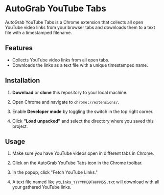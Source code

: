 # AutoGrab YouTube Tabs

AutoGrab YouTube Tabs is a Chrome extension that collects all open YouTube video links from your browser tabs and downloads them to a text file with a timestamped filename.

## Features

- Collects YouTube video links from all open tabs.
- Downloads the links as a text file with a unique timestamped name.

## Installation

1. **Download** or **clone** this repository to your local machine.

2. Open Chrome and navigate to `chrome://extensions/`.

3. Enable **Developer mode** by toggling the switch in the top right corner.

4. Click **"Load unpacked"** and select the directory where you saved this project.

## Usage

1. Make sure you have YouTube videos open in different tabs in Chrome.

2. Click on the AutoGrab YouTube Tabs icon in the Chrome toolbar.

3. In the popup, click "Fetch YouTube Links."

4. A text file named like `ytLinks_YYYYMMDDTHHMMSS.txt` will download with all your gathered YouTube links.

